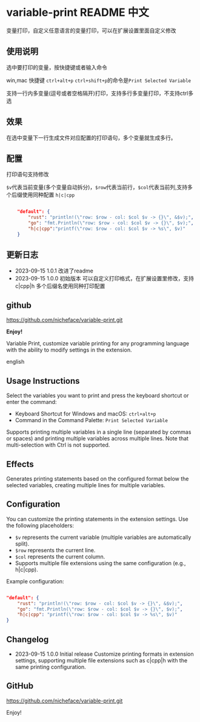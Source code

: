 <!--
 * @Author: gyg nicheface@outlook.com
 * @Date: 2023-09-15 14:29:41
 * @LastEditors: gyg nicheface@outlook.com
 * @LastEditTime: 2023-09-15 23:27:17
 * @FilePath: \\variable-print\\README.md
-->
# variable-print README 中文

变量打印，自定义任意语言的变量打印，可以在扩展设置里面自定义修改

## 使用说明

选中要打印的变量，按快捷键或者输入命令

win,mac 快捷键 `ctrl+alt+p`
`ctrl+shift+p`的命令是`Print Selected Variable`

支持一行内多变量(逗号或者空格隔开)打印，支持多行多变量打印，不支持ctrl多选

## 效果

在选中变量下一行生成文件对应配置的打印语句，多个变量就生成多行。

## 配置

打印语句支持修改

`$v`代表当前变量(多个变量自动拆分)，`$row`代表当前行，`$col`代表当前列,支持多个后缀使用同种配置 `h|c|cpp`

```json

    "default": {
        "rust": "println!(\"row: $row - col: $col $v -> {}\", &$v);",
        "go": "fmt.Println(\"row: $row - col: $col $v -> {}\", $v);",
        "h|c|cpp":"printf(\"row: $row - col: $col $v -> %s\", $v)"
    }
```

## 更新日志

* 2023-09-15 1.0.1 改进了readme
* 2023-09-15 1.0.0 初始版本
可以自定义打印格式，在扩展设置里修改，支持 c|cpp|h 多个后缀名使用同种打印配置

## github

<https://github.com/nicheface/variable-print.git>

**Enjoy!**

Variable Print, customize variable printing for any programming language with the ability to modify settings in the extension.

english

## Usage Instructions

Select the variables you want to print and press the keyboard shortcut or enter the command:

  - Keyboard Shortcut for Windows and macOS: `ctrl+alt+p`
  - Command in the Command Palette: `Print Selected Variable`

Supports printing multiple variables in a single line (separated by commas or spaces) and printing multiple variables across multiple lines. Note that multi-selection with Ctrl is not supported.

## Effects

Generates printing statements based on the configured format below the selected variables, creating multiple lines for multiple variables.

## Configuration

You can customize the printing statements in the extension settings. Use the following placeholders:

  - `$v` represents the current variable (multiple variables are automatically split).
  - `$row` represents the current line.
  - `$col` represents the current column.
  - Supports multiple file extensions using the same configuration (e.g., h|c|cpp).

Example configuration:

```json

"default": {
    "rust": "println!(\"row: $row - col: $col $v -> {}\", &$v);",
    "go": "fmt.Println(\"row: $row - col: $col $v -> {}\", $v);",
    "h|c|cpp": "printf(\"row: $row - col: $col $v -> %s\", $v)"
}
```

## Changelog

  - 2023-09-15 1.0.0 Initial release
Customize printing formats in extension settings, supporting multiple file extensions such as c|cpp|h with the same printing configuration.

## GitHub

<https://github.com/nicheface/variable-print.git>

Enjoy!
